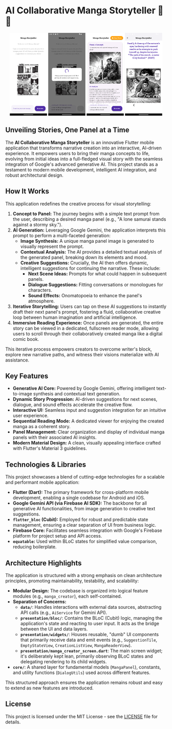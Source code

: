 # AI Collaborative Manga Storyteller 📖✨

<p style="text-align: center;">
  <img src="images/app_screenshot_1.png" width="23%" />
  <img src="images/app_screenshot_2.png" width="23%" />
  <img src="images/app_screenshot_3.png" width="23%" />
  <img src="images/app_screenshot_4.png" width="23%" />
</p>

## Unveiling Stories, One Panel at a Time

The **AI Collaborative Manga Storyteller** is an innovative Flutter mobile application that transforms narrative creation into an interactive, AI-driven experience. It empowers users to bring their manga concepts to life, evolving from initial ideas into a full-fledged visual story with the seamless integration of Google's advanced generative AI. This project stands as a testament to modern mobile development, intelligent AI integration, and robust architectural design.

## How It Works

This application redefines the creative process for visual storytelling:

1.  **Concept to Panel:** The journey begins with a simple text prompt from the user, describing a desired manga panel (e.g., "A lone samurai stands against a stormy sky.").
2.  **AI Generation:** Leveraging Google Gemini, the application interprets this prompt to perform a multi-faceted generation:
    * **Image Synthesis:** A unique manga panel image is generated to visually represent the prompt.
    * **Contextual Analysis:** The AI provides a detailed textual analysis of the generated panel, breaking down its elements and mood.
    * **Creative Suggestions:** Crucially, the AI then offers dynamic, intelligent suggestions for continuing the narrative. These include:
        * **Next Scene Ideas:** Prompts for what could happen in subsequent panels.
        * **Dialogue Suggestions:** Fitting conversations or monologues for characters.
        * **Sound Effects:** Onomatopoeia to enhance the panel's atmosphere.
3.  **Iterative Storytelling:** Users can tap on these AI suggestions to instantly draft their next panel's prompt, fostering a fluid, collaborative creative loop between human imagination and artificial intelligence.
4.  **Immersive Reading Experience:** Once panels are generated, the entire story can be viewed in a dedicated, fullscreen reader mode, allowing users to scroll through their collaboratively created manga like a digital comic book.

This iterative process empowers creators to overcome writer's block, explore new narrative paths, and witness their visions materialize with AI assistance.

## Key Features

* **Generative AI Core:** Powered by Google Gemini, offering intelligent text-to-image synthesis and contextual text generation.
* **Dynamic Story Progression:** AI-driven suggestions for next scenes, dialogue, and sound effects accelerate the creative flow.
* **Interactive UI:** Seamless input and suggestion integration for an intuitive user experience.
* **Sequential Reading Mode:** A dedicated viewer for enjoying the created manga as a coherent story.
* **Panel Management:** Clear organization and display of individual manga panels with their associated AI insights.
* **Modern Material Design:** A clean, visually appealing interface crafted with Flutter's Material 3 guidelines.

## Technologies & Libraries

This project showcases a blend of cutting-edge technologies for a scalable and performant mobile application:

* **Flutter (Dart):** The primary framework for cross-platform mobile development, enabling a single codebase for Android and iOS.
* **Google Gemini API (via Firebase AI SDK):** The backbone for all generative AI functionalities, from image generation to creative text suggestions.
* **`flutter_bloc` (Cubit):** Employed for robust and predictable state management, ensuring a clear separation of UI from business logic.
* **Firebase Core:** Facilitates seamless integration with Google's Firebase platform for project setup and API access.
* **`equatable`:** Used within BLoC states for simplified value comparison, reducing boilerplate.

## Architecture Highlights

The application is structured with a strong emphasis on clean architecture principles, promoting maintainability, testability, and scalability:

* **Modular Design:** The codebase is organized into logical feature modules (e.g., `manga_creator`), each self-contained.
* **Separation of Concerns:**
    * **`data/`**: Handles interactions with external data sources, abstracting API calls (e.g., `AiService` for Gemini API).
    * **`presentation/bloc/`**: Contains the BLoC (Cubit) logic, managing the application's state and reacting to user input. It acts as the bridge between the UI and data layers.
    * **`presentation/widgets/`**: Houses reusable, "dumb" UI components that primarily receive data and emit events (e.g., `SuggestionTile`, `EmptyStateView`, `CreationListView`, `MangaReaderView`).
    * **`presentation/manga_creator_screen.dart`**: The main screen widget; it's deliberately kept lean, primarily observing BLoC states and delegating rendering to its child widgets.
* **`core/`**: A shared layer for fundamental models (`MangaPanel`), constants, and utility functions (`DialogUtils`) used across different features.

This structured approach ensures the application remains robust and easy to extend as new features are introduced.

## License

This project is licensed under the MIT License - see the [LICENSE](LICENSE) file for details.